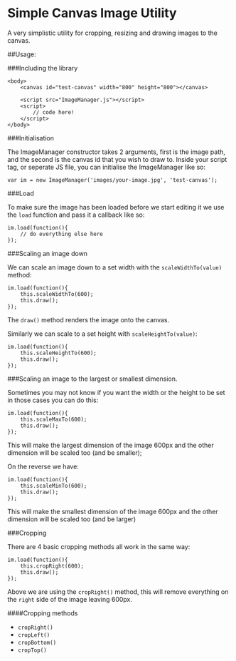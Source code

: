 Simple Canvas Image Utility
===========================

A very simplistic utility for cropping, resizing and drawing images to the canvas.

##Usage:

###Including the library


    <body>
        <canvas id="test-canvas" width="800" height="800"></canvas>
    
        <script src="ImageManager.js"></script>
        <script>
            // code here!
        </script>
    </body>

###Initialisation

The ImageManager constructor takes 2 arguments, first is the image path, and the second is the canvas id that you wish to draw to.
Inside your script tag, or seperate JS file, you can initialise the ImageManager like so:


    var im = new ImageManager('images/your-image.jpg', 'test-canvas');

###Load

To make sure the image has been loaded before we start editing it we use the `load` function and pass it a callback like so: 

    im.load(function(){
        // do everything else here
    });

###Scaling an image down

We can scale an image down to a set width with the `scaleWidthTo(value)` method:


    im.load(function(){
        this.scaleWidthTo(600);
        this.draw();
    });

The `draw()` method renders the image onto the canvas.

Similarly we can scale to a set height with `scaleHeightTo(value)`:

    im.load(function(){
        this.scaleHeightTo(600);
        this.draw();
    });

###Scaling an image to the largest or smallest dimension.

Sometimes you may not know if you want the width or the height to be set in those cases you can do this:

    im.load(function(){
        this.scaleMaxTo(600);
        this.draw();
    });

This will make the largest dimension of the image 600px and the other dimension will be scaled too (and be smaller);

On the reverse we have:

    im.load(function(){
        this.scaleMinTo(600);
        this.draw();
    });

This will make the smallest dimension of the image 600px and the other dimension will be scaled too (and be larger)

###Cropping

There are 4 basic cropping methods all work in the same way: 

    im.load(function(){
        this.cropRight(600);
        this.draw();
    });

Above we are using the `cropRight()` method, this will remove everything on the `right` side of the image leaving 600px.

####Cropping methods

* `cropRight()`
* `cropLeft()`
* `cropBottom()`
* `cropTop()`


